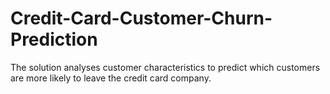 # Credit-Card-Customer-Churn-Prediction
The solution analyses customer characteristics to predict which customers are more likely to leave the credit card company.
